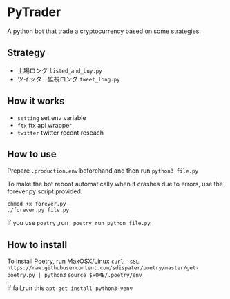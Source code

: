 # PyTrader
A python bot that trade a cryptocurrency based on some strategies.
## Strategy
 - 上場ロング `listed_and_buy.py`
 - ツイッター監視ロング `tweet_long.py`

## How it works
 - `setting`
  set env variable
 - `ftx`
  ftx api wrapper
 - `twitter`
   twitter recent reseach

## How to use
Prepare `.production.env` beforehand,and then run
`python3 file.py`

To make the bot reboot automatically when it crashes due to errors, use the forever.py script provided:
```
chmod +x forever.py
./forever.py file.py
```
If you use `poetry` ,run
` poetry run python file.py`

## How to install
To install Poetry, run
MaxOSX/Linux
`curl -sSL https://raw.githubusercontent.com/sdispater/poetry/master/get-poetry.py | python3`
`source $HOME/.poetry/env`

If fail,run this `apt-get install python3-venv`
